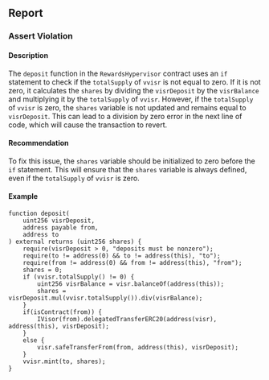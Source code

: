 

## Report

### Assert Violation

#### Description

The `deposit` function in the `RewardsHypervisor` contract uses an `if` statement to check if the `totalSupply` of `vvisr` is not equal to zero. If it is not zero, it calculates the `shares` by dividing the `visrDeposit` by the `visrBalance` and multiplying it by the `totalSupply` of `vvisr`. However, if the `totalSupply` of `vvisr` is zero, the `shares` variable is not updated and remains equal to `visrDeposit`. This can lead to a division by zero error in the next line of code, which will cause the transaction to revert.

#### Recommendation

To fix this issue, the `shares` variable should be initialized to zero before the `if` statement. This will ensure that the `shares` variable is always defined, even if the `totalSupply` of `vvisr` is zero.

#### Example

```Solidity
function deposit(
    uint256 visrDeposit,
    address payable from,
    address to
) external returns (uint256 shares) {
    require(visrDeposit > 0, "deposits must be nonzero");
    require(to != address(0) && to != address(this), "to");
    require(from != address(0) && from != address(this), "from");
    shares = 0;
    if (vvisr.totalSupply() != 0) {
        uint256 visrBalance = visr.balanceOf(address(this));
        shares = visrDeposit.mul(vvisr.totalSupply()).div(visrBalance);
    }
    if(isContract(from)) {
        IVisor(from).delegatedTransferERC20(address(visr), address(this), visrDeposit);
    }
    else {
        visr.safeTransferFrom(from, address(this), visrDeposit);
    }
    vvisr.mint(to, shares);
}
```
